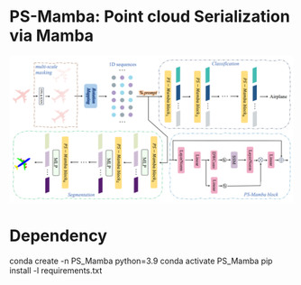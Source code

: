 # PS-Mamba: Point cloud Serialization via Mamba 
![](figures/model.png)
# Dependency
conda create -n PS_Mamba python=3.9
conda activate PS_Mamba
pip install -l requirements.txt

